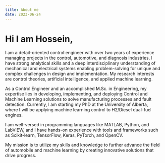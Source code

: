 ```yaml
---
title: About me
date: 2023-06-24
---
```


# Hi I am Hossein, 

I am a detail-oriented control engineer with over two years of experience managing projects in the control, automotive, and diagnosis industries. I have strong analytical skills and a deep interdisciplinary understanding of mechanical and electrical systems enabling problem-solving for unique and complex challenges in design and implementation. My research interests are control theories, artificial intelligence, and applied machine learning. 

As a Control Engineer and an accomplished M.Sc. in Engineering, my expertise lies in developing, implementing, and deploying Control and Machine Learning solutions to solve manufacturing processes and fault detection. Currently, I am starting my PhD at the University of Alberta, where I will be applying machine learning control to H2/Diesel dual-fuel engines. 

I am well-versed in programming languages like MATLAB, Python, and LabVIEW, and I have hands-on experience with tools and frameworks such as Scikit-learn, TensorFlow, Keras, PyTorch, and OpenCV. 

My mission is to utilize my skills and knowledge to further advance the field of automobile and machine learning by creating innovative solutions that drive progress.